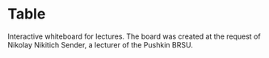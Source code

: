 # Table
Interactive whiteboard for lectures.
The board was created at the request of Nikolay Nikitich Sender, a lecturer of the Pushkin BRSU.
